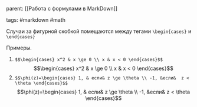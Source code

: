 parent: [[Работа с формулами в MarkDown]]

tags: #markdown #math 

Случаи за фигурной скобкой помещаются между тегами `\begin{cases}` и `\end{cases}`

Примеры.

1. `$$\begin{cases} x^2 & x \ge 0 \\ x & x < 0 \end{cases}$$`
$$\begin{cases} x^2 & x \ge 0 \\ x & x < 0 \end{cases}$$
2. `$$\phi(z)=\begin{cases} 1, & если& z \ge \theta \\ -1, &если&  z < \theta \end{cases}$$`$$\phi(z)=\begin{cases} 1, & если& z \ge \theta \\ -1, &если&  z < \theta \end{cases}$$
